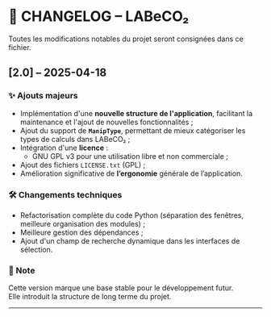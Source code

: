 # 📘 CHANGELOG – LABeCO₂

Toutes les modifications notables du projet seront consignées dans ce fichier.

## [2.0] – 2025-04-18
### ✨ Ajouts majeurs
- Implémentation d'une **nouvelle structure de l'application**, facilitant la maintenance et l'ajout de nouvelles fonctionnalités ;
- Ajout du support de **`ManipType`**, permettant de mieux catégoriser les types de calculs dans LABeCO₂ ;
- Intégration d'une **licence** :
  - GNU GPL v3 pour une utilisation libre et non commerciale ;
- Ajout des fichiers `LICENSE.txt` (GPL) ;
- Amélioration significative de **l’ergonomie** générale de l’application.

### 🛠 Changements techniques
- Refactorisation complète du code Python (séparation des fenêtres, meilleure organisation des modules) ;
- Meilleure gestion des dépendances ;
- Ajout d'un champ de recherche dynamique dans les interfaces de sélection.

### 🚀 Note
Cette version marque une base stable pour le développement futur.  
Elle introduit la structure de long terme du projet.

---